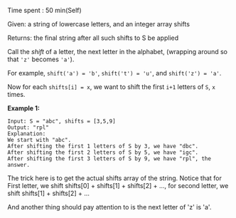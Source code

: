 Time spent : 50 min(Self)

Given: a string of lowercase letters, and an integer array shifts

Returns: the final string after all such shifts to S be applied

Call the *shift* of a letter, the next letter in the alphabet, (wrapping around so that `'z'` becomes `'a'`). 

For example, `shift('a') = 'b'`, `shift('t') = 'u'`, and `shift('z') = 'a'`.

Now for each `shifts[i] = x`, we want to shift the first `i+1` letters of `S`, `x` times.



**Example 1:**

```
Input: S = "abc", shifts = [3,5,9]
Output: "rpl"
Explanation: 
We start with "abc".
After shifting the first 1 letters of S by 3, we have "dbc".
After shifting the first 2 letters of S by 5, we have "igc".
After shifting the first 3 letters of S by 9, we have "rpl", the answer.
```



The trick here is to get the actual shifts array of the string. Notice that for First letter, we shift shifts[0] + shifts[1] + shifts[2] + ..., for second letter, we shift shifts[1] + shifts[2] + ...

And another thing should pay attention to is the next letter of 'z' is 'a'. 